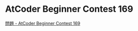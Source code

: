 AtCoder Beginner Contest 169
===

[問題 - AtCoder Beginner Contest 169](https://atcoder.jp/contests/abc169/tasks)